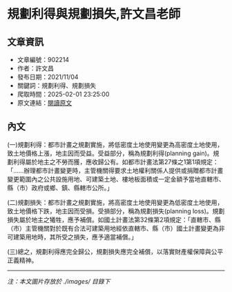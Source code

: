 # 規劃利得與規劃損失,許文昌老師

## 文章資訊
- 文章編號：902214
- 作者：許文昌
- 發布日期：2021/11/04
- 關鍵詞：規劃利得、規劃損失
- 爬取時間：2025-02-01 23:25:00
- 原文連結：[閱讀原文](https://real-estate.get.com.tw/Columns/detail.aspx?no=902214)

## 內文


(一)規劃利得：都市計畫之規劃實施，將低密度土地使用變更為高密度土地使用，致土地價格上漲，地主因而受益。受益部分，稱為規劃利得(planning gain)。規劃利得屬於地主之不勞而獲，應收歸公有。如都市計畫法第27條之1第1項規定：「……辦理都市計畫變更時，主管機關得要求土地權利關係人提供或捐贈都市計畫變更範圍內之公共設施用地、可建築土地、樓地板面積或一定金額予當地直轄市、縣（市）政府或鄉、鎮、縣轄市公所。」


(二)規劃損失：都市計畫之規劃實施，將高密度土地使用變更為低密度土地使用，致土地價格下跌，地主因而受損。受損部分，稱為規劃損失(planning loss)。規劃損失屬於地主之犧牲，應予補償。如國土計畫法第32條第2項規定：「直轄市、縣（市）主管機關對於既有合法可建築用地經依直轄市、縣（市）國土計畫變更為非可建築用地時，其所受之損失，應予適當補償。」


(三)總之，規劃利得應完全歸公，規劃損失應完全補償，以落實財產權保障與公平正義精神。

---
*注：本文圖片存放於 ./images/ 目錄下*
